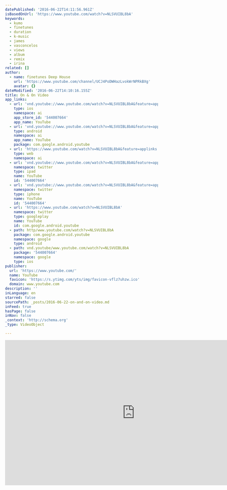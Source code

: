 ```yaml
---
datePublished: '2016-06-22T14:11:56.961Z'
isBasedOnUrl: 'https://www.youtube.com/watch?v=NLSVUIBL8bA'
keywords:
  - kumo
  - finetunes
  - duration
  - k-music
  - james
  - vasconcelos
  - views
  - album
  - remix
  - irina
related: []
author:
  - name: finetunes Deep House
    url: 'https://www.youtube.com/channel/UCJ4PoDWHazLvokWrNPRkBXg'
    avatar: {}
dateModified: '2016-06-22T14:10:16.155Z'
title: On & On Video
app_links:
  - url: 'vnd.youtube://www.youtube.com/watch?v=NLSVUIBL8bA&feature=applinks'
    type: ios
    namespace: ai
    app_store_id: '544007664'
    app_name: YouTube
  - url: 'vnd.youtube://www.youtube.com/watch?v=NLSVUIBL8bA&feature=applinks'
    type: android
    namespace: ai
    app_name: YouTube
    package: com.google.android.youtube
  - url: 'https://www.youtube.com/watch?v=NLSVUIBL8bA&feature=applinks'
    type: web
    namespace: ai
  - url: 'vnd.youtube://www.youtube.com/watch?v=NLSVUIBL8bA&feature=applinks'
    namespace: twitter
    type: ipad
    name: YouTube
    id: '544007664'
  - url: 'vnd.youtube://www.youtube.com/watch?v=NLSVUIBL8bA&feature=applinks'
    namespace: twitter
    type: iphone
    name: YouTube
    id: '544007664'
  - url: 'https://www.youtube.com/watch?v=NLSVUIBL8bA'
    namespace: twitter
    type: googleplay
    name: YouTube
    id: com.google.android.youtube
  - path: http/www.youtube.com/watch?v=NLSVUIBL8bA
    package: com.google.android.youtube
    namespace: google
    type: android
  - path: vnd.youtube/www.youtube.com/watch?v=NLSVUIBL8bA
    package: '544007664'
    namespace: google
    type: ios
publisher:
  url: 'https://www.youtube.com/'
  name: YouTube
  favicon: 'https://s.ytimg.com/yts/img/favicon-vflz7uhzw.ico'
  domain: www.youtube.com
description: ''
inLanguage: en
starred: false
sourcePath: _posts/2016-06-22-on-and-on-video.md
inFeed: true
hasPage: false
inNav: false
_context: 'http://schema.org'
_type: VideoObject

---
```

<iframe src="https://cdn.embedly.com/widgets/media.html?src=https%3A%2F%2Fwww.youtube.com%2Fembed%2FNLSVUIBL8bA%3Ffeature%3Doembed&amp;url=http%3A%2F%2Fwww.youtube.com%2Fwatch%3Fv%3DNLSVUIBL8bA&amp;image=https%3A%2F%2Fi.ytimg.com%2Fvi%2FNLSVUIBL8bA%2Fhqdefault.jpg&amp;key=b7d04c9b404c499eba89ee7072e1c4f7&amp;type=text%2Fhtml&amp;schema=youtube" width="854" height="480" scrolling="no" frameborder="0" allowfullscreen="" style=""></iframe>